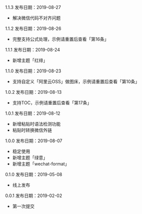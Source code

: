 1.1.3 发布日期：2019-08-27
- 解决微信代码不对齐问题

1.1.2 发布日期：2019-08-26
- 完整支持公式处理，示例请重置后查看「第16条」

1.1.1 发布日期：2019-08-24
- 新增主题「红绯」

1.1.0 发布日期：2019-08-23
- 支持自定义「阿里云OSS」做图床，示例请重置后查看「第10条」

1.0.2 发布日期：2019-08-13
- 支持TOC，示例请重置后查看「第17条」

1.0.1 发布日期：2019-08-12
- 新增粘贴时语法检测功能
- 粘贴时转换微信外链

1.0.0 发布日期：2019-08-07
- 稳定使用
- 新增主题「绿意」
- 新增主题「wechat-format」

0.1.0 发布日期：2019-05-08
- 线上发布

0.0.1 发布日期：2019-02-02
- 第一次提交
